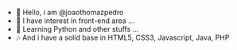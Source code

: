 - 👋 Hello, i am @joaothomazpedro
- 👀 I have interest in front-end area ...
- 🌱 Learning Python and other stuffs ...
- 🎶 And i have a solid base in HTML5, CSS3, Javascript, Java, PHP 
